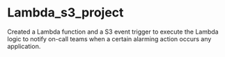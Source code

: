 # Lambda_s3_project
Created a Lambda function and a  S3 event trigger to execute the Lambda logic to notify on-call teams when a certain alarming action occurs any application.
